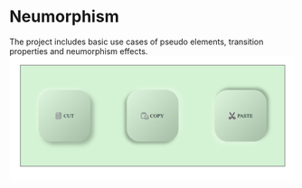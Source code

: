 # Neumorphism
The project includes basic use cases of pseudo elements, transition properties and neumorphism effects.
![screenshot](screenshots/newmor-1.png)
